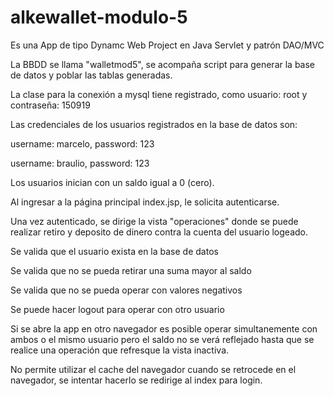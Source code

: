 # alkewallet-modulo-5

Es una App de tipo Dynamc Web Project en Java Servlet y patrón DAO/MVC

La BBDD se llama "walletmod5", se acompaña script para generar la base de datos y poblar las tablas generadas. 

La clase para la conexión a mysql tiene registrado, como usuario: root y contraseña: 150919

Las credenciales de los usuarios registrados en la base de datos son:

username: marcelo, password: 123

username: braulio, password: 123

Los usuarios inician con un saldo igual a 0 (cero).

Al ingresar a la página principal index.jsp, le solicita autenticarse.

Una vez autenticado, se dirige la vista "operaciones" donde se puede realizar retiro y deposito de dinero contra la cuenta del usuario logeado.

Se valida que el usuario exista en la base de datos

Se valida que no se pueda retirar una suma mayor al saldo

Se valida que no se pueda operar con valores negativos

Se puede hacer logout para operar con otro usuario

Si se abre la app en otro navegador es posible operar simultanemente con ambos o el mismo usuario pero el saldo no se verá reflejado hasta que se realice una operación que refresque la vista inactiva.

No permite utilizar el cache del navegador cuando se retrocede en el navegador, se intentar hacerlo se redirige al index para login.

